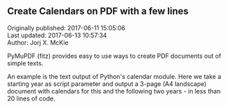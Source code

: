 ## Create Calendars on PDF with a few lines  
Originally published: 2017-06-11 15:05:06  
Last updated: 2017-06-13 10:57:34  
Author: Jorj X. McKie  
  
PyMuPDF (fitz) provides easy to use ways to create PDF documents out of simple texts.

An example is the text output of Python's calendar module. Here we take a starting year as script parameter and output a 3-page (A4 landscape) document with calendars for this and the following two years - in less than 20 lines of code.